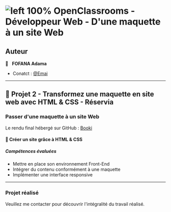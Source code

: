 # ![left 100%](https://github.com/thierry-laval/archives/blob/master/images/Logo_OpenClassrooms.png?raw=true) OpenClassrooms - Développeur Web - D'une maquette à un site Web

## Auteur

👤 &nbsp; **FOFANA Adama**

* Conatct : [@Emai]( adamadev55@gmail.com)


***
## 📎 Projet 2 - Transformez une maquette en site web avec HTML & CSS - Réservia

### Passer d'une maquette à un site Web

Le rendu final hébergé sur GitHub : [Booki](https://adama55.github.io/Booki-reservation/)

#### 🔨 Créer un site grâce à HTML & CSS

##### Compétences évaluées


* Mettre en place son environnement Front-End
* Intégrer du contenu conformément à une maquette
* Implémenter une interface responsive


***

### Projet réalisé

Veuillez me contacter pour découvrir l'intégralité du travail réalisé.